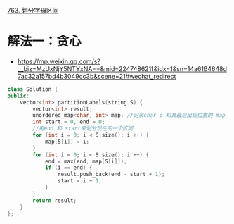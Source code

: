[763. 划分字母区间](https://leetcode-cn.com/problems/partition-labels/description/)



# 解法一：贪心
- https://mp.weixin.qq.com/s?__biz=MzUxNjY5NTYxNA==&mid=2247486211&idx=1&sn=14a6164648d7ac32a157bd4b3049cc3b&scene=21#wechat_redirect
```C++
class Solution {
public:
    vector<int> partitionLabels(string S) {
        vector<int> result;
        unordered_map<char, int> map; //记录char c 和其最后出现位置的 map
        int start = 0, end = 0;
        //用end 和 start来划分现在的一个区间
        for (int i = 0; i < S.size(); i ++) {
            map[S[i]] = i;
        }
        for (int i = 0; i < S.size(); i ++) {
            end = max(end, map[S[i]]);
            if (i == end) {
                result.push_back(end - start + 1);
                start = i + 1;
            }
        }
        return result;
    }
};
```
